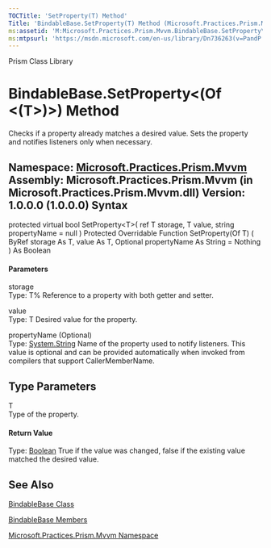 ```yaml
---
TOCTitle: 'SetProperty(T) Method'
Title: 'BindableBase.SetProperty(T) Method (Microsoft.Practices.Prism.Mvvm)'
ms:assetid: 'M:Microsoft.Practices.Prism.Mvvm.BindableBase.SetProperty\`\`1(\`\`0@,\`\`0,System.String)'
ms:mtpsurl: 'https://msdn.microsoft.com/en-us/library/Dn736263(v=PandP.50)'
---
```


Prism Class Library

BindableBase.SetProperty&lt;(Of &lt;(T&gt;)&gt;) Method
===========================================================

Checks if a property already matches a desired value. Sets the property and notifies listeners only when necessary.

**Namespace:** [Microsoft.Practices.Prism.Mvvm](https://msdn.microsoft.com/n:microsoft.practices.prism.mvvm)
**Assembly:** Microsoft.Practices.Prism.Mvvm (in Microsoft.Practices.Prism.Mvvm.dll) Version: 1.0.0.0 (1.0.0.0)
Syntax
------

<span id="syntaxToggle"></span>protected virtual bool SetProperty&lt;T&gt;( ref T storage, T value, string propertyName = null ) Protected Overridable Function SetProperty(Of T) ( ByRef storage As T, value As T, Optional propertyName As String = Nothing ) As Boolean
#### Parameters

storage  
Type: T%
Reference to a property with both getter and setter.

value  
Type: T
Desired value for the property.

propertyName (Optional)  
Type: [System.String](http://msdn2.microsoft.com/en-us/library/s1wwdcbf)
Name of the property used to notify listeners. This value is optional and can be provided automatically when invoked from compilers that support CallerMemberName.

Type Parameters
---------------

<span id="templatesToggle"></span>
T  
Type of the property.

#### Return Value

Type: [Boolean](http://msdn2.microsoft.com/en-us/library/a28wyd50)
True if the value was changed, false if the existing value matched the desired value.

See Also
--------


[BindableBase Class](https://msdn.microsoft.com/t:microsoft.practices.prism.mvvm.bindablebase)

[BindableBase Members](https://msdn.microsoft.com/allmembers.t:microsoft.practices.prism.mvvm.bindablebase)

[Microsoft.Practices.Prism.Mvvm Namespace](https://msdn.microsoft.com/n:microsoft.practices.prism.mvvm)

